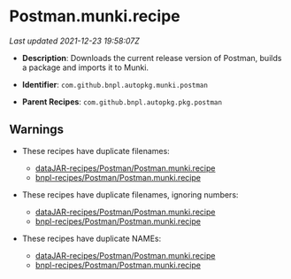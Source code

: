 # Postman.munki.recipe

_Last updated 2021-12-23 19:58:07Z_

- **Description**: Downloads the current release version of Postman, builds a package and imports it to Munki.

- **Identifier**: `com.github.bnpl.autopkg.munki.postman`

- **Parent Recipes**: `com.github.bnpl.autopkg.pkg.postman`

## Warnings

- These recipes have duplicate filenames:
    - [dataJAR-recipes/Postman/Postman.munki.recipe](/autopkg-dupe-tracker/dataJAR-recipes/Postman/Postman.munki.recipe)
    - [bnpl-recipes/Postman/Postman.munki.recipe](/autopkg-dupe-tracker/bnpl-recipes/Postman/Postman.munki.recipe)

- These recipes have duplicate filenames, ignoring numbers:
    - [dataJAR-recipes/Postman/Postman.munki.recipe](/autopkg-dupe-tracker/dataJAR-recipes/Postman/Postman.munki.recipe)
    - [bnpl-recipes/Postman/Postman.munki.recipe](/autopkg-dupe-tracker/bnpl-recipes/Postman/Postman.munki.recipe)

- These recipes have duplicate NAMEs:
    - [dataJAR-recipes/Postman/Postman.munki.recipe](/autopkg-dupe-tracker/dataJAR-recipes/Postman/Postman.munki.recipe)
    - [bnpl-recipes/Postman/Postman.munki.recipe](/autopkg-dupe-tracker/bnpl-recipes/Postman/Postman.munki.recipe)